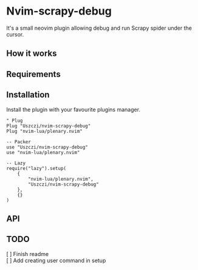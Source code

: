 # Nvim-scrapy-debug

It's a small neovim plugin allowing debug and run Scrapy spider under the cursor.

## How it works

## Requirements

## Installation

Install the plugin with your favourite plugins manager.

```
" Plug
Plug "Uszczi/nvim-scrapy-debug"
Plug "nvim-lua/plenary.nvim"
```

```
-- Packer
use "Uszczi/nvim-scrapy-debug"
use "nvim-lua/plenary.nvim"
```

```
-- Lazy
require("lazy").setup(
    {
        "nvim-lua/plenary.nvim",
        "Uszczi/nvim-scrapy-debug"
    },
    {}
)
```

## API

## TODO

[ ] Finish readme \
[ ] Add creating user command in setup
